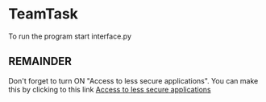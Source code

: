 # TeamTask

To run the program start interface.py

REMAINDER
--------------------------------------

Don't forget to turn ON "Access to less secure applications". You can make this by clicking to this link <a href="https://myaccount.google.com/lesssecureapps">Access to less secure applications</a>
